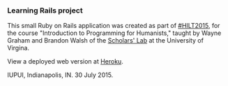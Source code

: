 ### Learning Rails project

This small Ruby on Rails application was created as part of [#HILT2015](http://www.dhtraining.org/hilt2015), for the course "Introduction to  Programming for Humanists," taught by Wayne Graham and Brandon Walsh of the [Scholars' Lab](http://scholarslab.org) at the University of Virgina.  

View a deployed web version at [Heroku](http://limitless-lake-3404.herokuapp.com/).

IUPUI, Indianapolis, IN. 30 July 2015.
